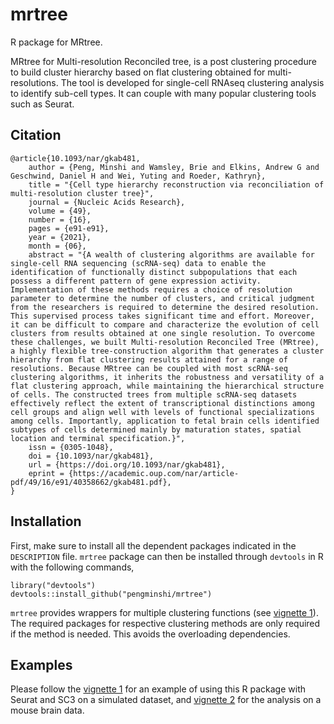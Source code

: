 # mrtree 

R package for MRtree.

MRtree for Multi-resolution Reconciled tree, is a post clustering procedure to build cluster hierarchy based on flat clustering obtained for multi-resolutions. The tool is developed for single-cell RNAseq clustering analysis to identify sub-cell types. It can couple with many popular clustering tools such as Seurat. 


## Citation

```
@article{10.1093/nar/gkab481,
    author = {Peng, Minshi and Wamsley, Brie and Elkins, Andrew G and Geschwind, Daniel H and Wei, Yuting and Roeder, Kathryn},
    title = "{Cell type hierarchy reconstruction via reconciliation of multi-resolution cluster tree}",
    journal = {Nucleic Acids Research},
    volume = {49},
    number = {16},
    pages = {e91-e91},
    year = {2021},
    month = {06},
    abstract = "{A wealth of clustering algorithms are available for single-cell RNA sequencing (scRNA-seq) data to enable the identification of functionally distinct subpopulations that each possess a different pattern of gene expression activity. Implementation of these methods requires a choice of resolution parameter to determine the number of clusters, and critical judgment from the researchers is required to determine the desired resolution. This supervised process takes significant time and effort. Moreover, it can be difficult to compare and characterize the evolution of cell clusters from results obtained at one single resolution. To overcome these challenges, we built Multi-resolution Reconciled Tree (MRtree), a highly flexible tree-construction algorithm that generates a cluster hierarchy from flat clustering results attained for a range of resolutions. Because MRtree can be coupled with most scRNA-seq clustering algorithms, it inherits the robustness and versatility of a flat clustering approach, while maintaining the hierarchical structure of cells. The constructed trees from multiple scRNA-seq datasets effectively reflect the extent of transcriptional distinctions among cell groups and align well with levels of functional specializations among cells. Importantly, application to fetal brain cells identified subtypes of cells determined mainly by maturation states, spatial location and terminal specification.}",
    issn = {0305-1048},
    doi = {10.1093/nar/gkab481},
    url = {https://doi.org/10.1093/nar/gkab481},
    eprint = {https://academic.oup.com/nar/article-pdf/49/16/e91/40358662/gkab481.pdf},
}
```


## Installation
First, make sure to install all the dependent packages indicated in the `DESCRIPTION` file.
`mrtree` package can then be installed through `devtools` in R with the following commands,
```{r}
library("devtools")
devtools::install_github("pengminshi/mrtree")
```

`mrtree` provides wrappers for multiple clustering functions (see [vignette 1](https://htmlpreview.github.io/?https://github.com/pengminshi/MRtree/blob/master/vignettes/MRtree-tutorial.html)). The required packages for respective clustering methods are only required if the method is needed. This avoids the overloading dependencies.

## Examples
Please follow the [vignette 1](https://htmlpreview.github.io/?https://github.com/pengminshi/MRtree/blob/master/vignettes/MRtree-tutorial.html) for an example of using this R package with Seurat and SC3 on a simulated dataset, and [vignette 2](https://htmlpreview.github.io/?https://github.com/pengminshi/MRtree/blob/master/vignettes/zeisel_example.html) for the analysis on a mouse brain data.
